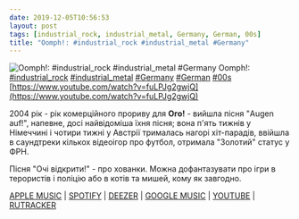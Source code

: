 ```yaml
---
date: 2019-12-05T10:56:53
layout: post
tags: [industrial_rock, industrial_metal, Germany, German, 00s]
title: "Oomph!: #industrial_rock #industrial_metal #Germany"
---
```

![Oomph!: #industrial_rock #industrial_metal #Germany](https://i.ytimg.com/vi/fuLPJg2gwjQ/maxresdefault.jpg)
Oomph!: [#industrial_rock](/tags/#industrial_rock) [#industrial_metal](/tags/#industrial_metal) [#Germany](/tags/#Germany) [#German](/tags/#German) [#00s](/tags/#00s) [https://www.youtube.com/watch?v=fuLPJg2gwjQ](https://www.youtube.com/watch?v=fuLPJg2gwjQ)

2004 рік - рік комерційного прориву для **Ого!** - вийшла пісня &quot;Augen auf!&quot;, напевне, досі найвідоміша їхня пісня; вона п&#39;ять тижнів у Німеччині і чотири тижні у Австрії трималась нагорі хіт-парадів, ввійшла в саундтреки кількох відеоігор про футбол, отримала &quot;Золотий&quot; статус у ФРН.

Пісня &quot;Очі відкрити!&quot; - про хованки. Можна дофантазувати про ігри в терористів і поліцію або в котів та мишей, кому як завгодно.

[APPLE MUSIC](https://music.apple.com/ru/album/augen-auf-ep/324173836) | [SPOTIFY](https://open.spotify.com/album/6KRD2bSixFisAAMph2JOws) | [DEEZER](https://www.deezer.com/album/79250?utm_source=deezer&amp;utm_content=album-79250&amp;utm_term=1601611822_1575536051&amp;utm_medium=web) | [GOOGLE MUSIC](https://play.google.com/music/m/Bq62id2qbfgrps5yrhrqqm3s6f4?t=Augen_Auf_-_OOMPH) | [YOUTUBE](https://www.youtube.com/playlist?list=PL5F3B6CACA705F972) | [RUTRACKER](https://rutracker.org/forum/viewtopic.php?t=2447683)